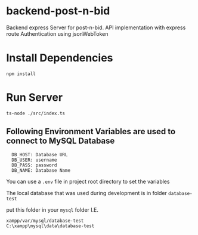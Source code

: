 # backend-post-n-bid
Backend express Server for post-n-bid. API implementation with express route
Authentication using jsonWebToken

# Install Dependencies
```
npm install
```

# Run Server
```
ts-node ./src/index.ts
```

## Following Environment Variables are used to connect to MySQL Database
```
  DB_HOST: Database URL
  DB_USER: username
  DB_PASS: password
  DB_NAME: Database Name
```
You can use a `.env` file in project root directory to set the variables

The local database that was used during development is in folder `database-test`

put this folder in your `mysql` folder
I.E. 
```
xampp/var/mysql/database-test
C:\xampp\mysql\data\database-test
```
